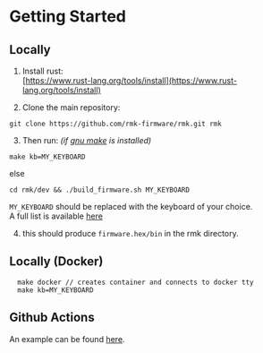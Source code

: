 # Getting Started

## Locally

1. Install rust:  
[https://www.rust-lang.org/tools/install](https://www.rust-lang.org/tools/install)

2. Clone the main repository:
```shell
git clone https://github.com/rmk-firmware/rmk.git rmk
```

3. Then run:
*(if [gnu make](https://www.gnu.org/software/make/) is installed)*
```shell
make kb=MY_KEYBOARD
```
else
```shell
cd rmk/dev && ./build_firmware.sh MY_KEYBOARD 
```

`MY_KEYBOARD` should be replaced with the keyboard of your choice.  
A full list is available [here](https://github.com/rmk-firmware/rmk/tree/master/keyboards)

4. this should produce `firmware.hex/bin` in the rmk directory.


## Locally (Docker)
```
  make docker // creates container and connects to docker tty
  make kb=MY_KEYBOARD
```


## Github Actions

An example can be found [here](https://github.com/rmk-firmware/rmk-user-example).